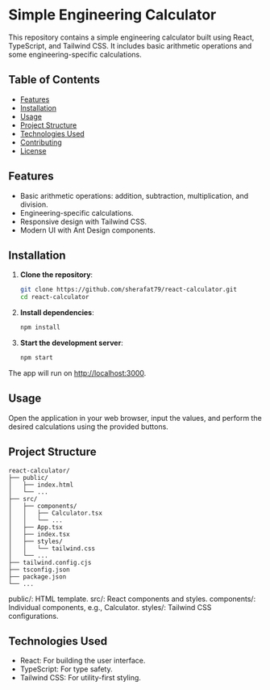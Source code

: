 # Simple Engineering Calculator

This repository contains a simple engineering calculator built using React, TypeScript, and Tailwind CSS. It includes basic arithmetic operations and some engineering-specific calculations.

## Table of Contents

- [Features](#features)
- [Installation](#installation)
- [Usage](#usage)
- [Project Structure](#project-structure)
- [Technologies Used](#technologies-used)
- [Contributing](#contributing)
- [License](#license)

## Features

- Basic arithmetic operations: addition, subtraction, multiplication, and division.
- Engineering-specific calculations.
- Responsive design with Tailwind CSS.
- Modern UI with Ant Design components.

## Installation

1. **Clone the repository**:
    ```sh
    git clone https://github.com/sherafat79/react-calculator.git
    cd react-calculator
    ```

2. **Install dependencies**:
    ```sh
    npm install
    ```

3. **Start the development server**:
    ```sh
    npm start
    ```

The app will run on [http://localhost:3000](http://localhost:3000).

## Usage

Open the application in your web browser, input the values, and perform the desired calculations using the provided buttons.

## Project Structure

```plaintext
react-calculator/
├── public/
│   ├── index.html
│   └── ...
├── src/
│   ├── components/
│   │   ├── Calculator.tsx
│   │   └── ...
│   ├── App.tsx
│   ├── index.tsx
│   ├── styles/
│   │   └── tailwind.css
│   └── ...
├── tailwind.config.cjs
├── tsconfig.json
├── package.json
└── ...
```
public/: HTML template.
src/: React components and styles.
components/: Individual components, e.g., Calculator.
styles/: Tailwind CSS configurations.

## Technologies Used
- React: For building the user interface.
- TypeScript: For type safety.
- Tailwind CSS: For utility-first styling.
